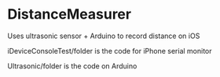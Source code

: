 DistanceMeasurer
================

Uses ultrasonic sensor + Arduino to record distance on iOS

iDeviceConsoleTest/folder is the code for iPhone serial monitor

Ultrasonic/folder is the code on Arduino


